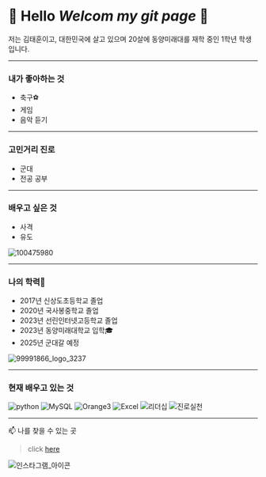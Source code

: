 # :wave: Hello *Welcom my git page* :wave:
저는 김태훈이고, 대한민국에 살고 있으며 20살에 동양미래대를 재학 중인 1학년 학생입니다.
___
### 내가 좋아하는 것
- 축구⚽
- 게임
- 음악 듣기
___
### 고민거리 진로
- 군대
- 전공 공부
___
### 배우고 싶은 것
- 사격
- 유도

![100475980](https://github.com/qoxmaos/qoxmaos/assets/144201239/593d7144-6c24-4caa-b26b-a866790f9c98)
___
### 나의 학력🏫
- 2017년 신상도초등학교 졸업
- 2020년 국사봉중학교 졸업
- 2023년 선린인터넷고등학교 졸업
- 2023년 동양미래대학교 입학🎓
- 2025년 군대갈 예정

![99991866_logo_3237](https://github.com/qoxmaos/qoxmaos/assets/144201239/4837b27c-108a-45d5-8500-ce6f17eab998)

___
### 현재 배우고 있는 것
![python](https://img.shields.io/badge/P-python-red)
![MySQL](https://img.shields.io/badge/M-MySQL-blue)
![Orange3](https://img.shields.io/badge/O-Orange3-orange)
![Excel](https://img.shields.io/badge/E-Excel-green)
![리더십](https://img.shields.io/badge/L-리더십-yellow)
![진로실천](https://img.shields.io/badge/C-진로실천-purple)
___
📫 나를 찾을 수 있는 곳 
> click [here](https://www.instagram.com/)

![인스타그램_아이콘](https://github.com/qoxmaos/qoxmaos/assets/144201239/24c8c34d-d890-46df-8634-023ad6f3d5eb)
